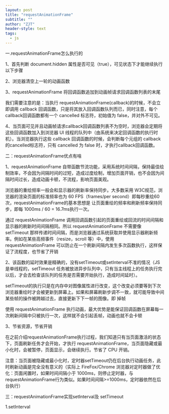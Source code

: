 ```yaml
---
layout: post
title: "requestAnimationFrame"
subtitle: ""
author: "ZJT"
header-style: text
tags:
  - js
---
```


一.requestAnimationFrame怎么执行的

1、首先判断 document.hidden 属性是否可见（true），可见状态下才能继续执行以下步骤

2、浏览器清空上一轮的动画函数

3、requestAnimationFrame 将回调函数追加到动画帧请求回调函数列表的末尾

我们需要注意的是：当执行 requestAnimationFrame(callback)的时候，不会立即调用 callback 回调函数，只是将其放入回调函数队列而已，同时注意，每个 callback回调函数都有一个 cancelled 标志符，初始值为 false，并对外不可见。

4、当页面可见并且动画帧请求callback回调函数列表不为空时，浏览器会定期将这些回调函数加入到浏览器 UI 线程的队列中（由系统来决定回调函数的执行时机）。当浏览器执行这些 callback 回调函数的时候，会判断每个元组的 callback 的cancelled标志符，只有 cancelled 为 false 时，才执行callback回调函数。

二：requestAnimationFrame优点有啥

1、requestAnimationFrame 自带函数节流功能，采用系统时间间隔，保持最佳绘制效率，不会因为间隔时间的过短，造成过度绘制，增加页面开销，也不会因为间隔时间过长，造成动画卡顿，不流程，影响页面美观。

浏览器的重绘频率一般会和显示器的刷新率保持同步。大多数采用 W3C规范，浏览器的渲染页面的标准频率也为 60 FPS（frames/per second）即每秒重绘60次，requestAnimationFrame的基本思想是 让页面重绘的频率和刷新频率保持同步，即每 1000ms / 60 = 16.7ms执行一次。

通过 requestAnimationFrame 调用回调函数引起的页面重绘或回流的时间间隔和显示器的刷新时间间隔相同。所以 requestAnimationFrame 不需要像 setTimeout 那样传递时间间隔，而是浏览器通过系统获取并使用显示器刷新频率。例如在某些高频事件（resize，scroll 等）中，使用 requestAnimationFrame 可以防止在一个刷新间隔内发生多次函数执行，这样保证了流程度，也节省了开销

2、该函数的延时效果是精确的，没有setTimeout或setInterval不准的情况（JS是单线程的，setTimeout 任务被放进异步队列中，只有当主线程上的任务执行完以后，才会去检查该队列的任务是否需要开始执行，造成时间延时）。

setTimeout的执行只是在内存中对图像属性进行改变，这个改变必须要等到下次浏览器重绘时才会被更新到屏幕上。如果和屏幕刷新步调不一致，就可能导致中间某些帧的操作被跨越过去，直接更新下下一帧的图像。即 掉帧

使用 requestAnimationFrame 执行动画，最大优势是能保证回调函数在屏幕每一次刷新间隔中只被执行一次，这样就不会引起丢帧，动画也就不会卡顿

3、节省资源，节省开销

在之前介绍requestAnimationFrame执行过程，我们知道只有当页面激活的状态下，页面刷新任务才会开始，才执行 requestAnimationFrame，当页面隐藏或最小化时，会被暂停，页面显示，会继续执行。节省了 CPU 开销。

注意：当页面被隐藏或最小化时，定时器setTimeout仍在后台执行动画任务，此时刷新动画是完全没有意义的（实际上 FireFox/Chrome 浏览器对定时器做了优化：页面闲置时，如果时间间隔小于 1000ms，则停止定时器，与requestAnimationFrame行为类似。如果时间间隔>=1000ms，定时器依然在后台执行）

三：requestAnimationFrame实现setInterval及 setTimeout

1.setInterval

```

```




















